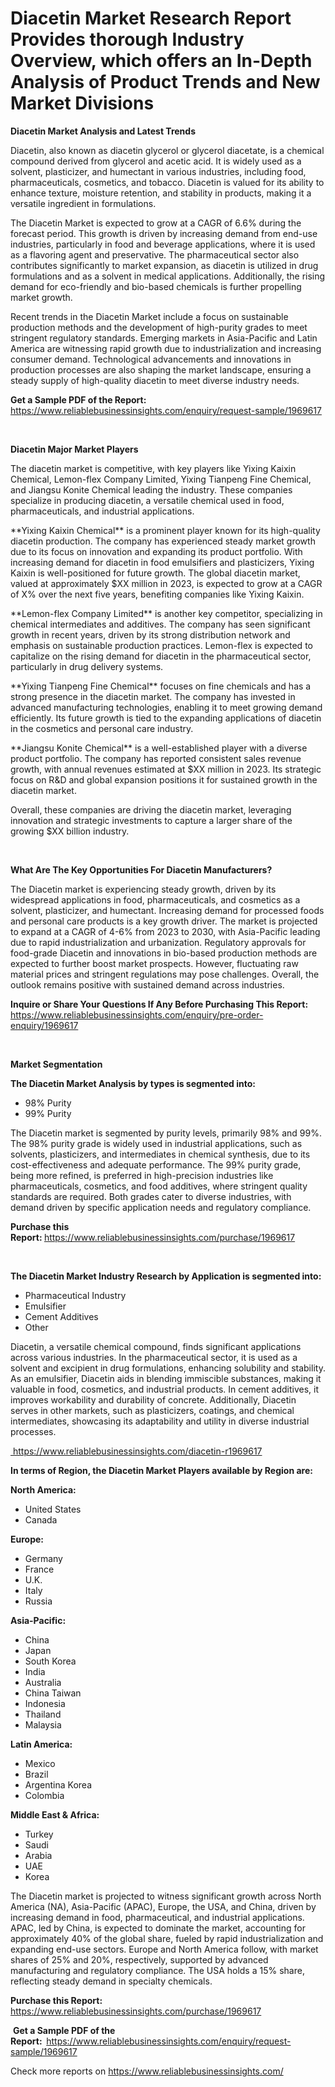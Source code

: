 <p><h1>Diacetin Market Research Report Provides thorough Industry Overview, which offers an In-Depth Analysis of Product Trends and New Market Divisions</h1></p><p><strong>Diacetin Market Analysis and Latest Trends</strong></p>
<p><p>Diacetin, also known as diacetin glycerol or glycerol diacetate, is a chemical compound derived from glycerol and acetic acid. It is widely used as a solvent, plasticizer, and humectant in various industries, including food, pharmaceuticals, cosmetics, and tobacco. Diacetin is valued for its ability to enhance texture, moisture retention, and stability in products, making it a versatile ingredient in formulations.</p><p>The Diacetin Market is expected to grow at a CAGR of 6.6% during the forecast period. This growth is driven by increasing demand from end-use industries, particularly in food and beverage applications, where it is used as a flavoring agent and preservative. The pharmaceutical sector also contributes significantly to market expansion, as diacetin is utilized in drug formulations and as a solvent in medical applications. Additionally, the rising demand for eco-friendly and bio-based chemicals is further propelling market growth.</p><p>Recent trends in the Diacetin Market include a focus on sustainable production methods and the development of high-purity grades to meet stringent regulatory standards. Emerging markets in Asia-Pacific and Latin America are witnessing rapid growth due to industrialization and increasing consumer demand. Technological advancements and innovations in production processes are also shaping the market landscape, ensuring a steady supply of high-quality diacetin to meet diverse industry needs.</p></p>
<p><strong>Get a Sample PDF of the Report:&nbsp;</strong> <a href="https://www.reliablebusinessinsights.com/enquiry/request-sample/1969617?utm_campaign=62&utm_medium=2&utm_source=Github&utm_content=ia&utm_term=30012025&utm_id=diacetin">https://www.reliablebusinessinsights.com/enquiry/request-sample/1969617</a></p>
<p>&nbsp;</p>
<p><strong>Diacetin Major Market Players</strong></p>
<p><p>The diacetin market is competitive, with key players like Yixing Kaixin Chemical, Lemon-flex Company Limited, Yixing Tianpeng Fine Chemical, and Jiangsu Konite Chemical leading the industry. These companies specialize in producing diacetin, a versatile chemical used in food, pharmaceuticals, and industrial applications.</p><p>**Yixing Kaixin Chemical** is a prominent player known for its high-quality diacetin production. The company has experienced steady market growth due to its focus on innovation and expanding its product portfolio. With increasing demand for diacetin in food emulsifiers and plasticizers, Yixing Kaixin is well-positioned for future growth. The global diacetin market, valued at approximately $XX million in 2023, is expected to grow at a CAGR of X% over the next five years, benefiting companies like Yixing Kaixin.</p><p>**Lemon-flex Company Limited** is another key competitor, specializing in chemical intermediates and additives. The company has seen significant growth in recent years, driven by its strong distribution network and emphasis on sustainable production practices. Lemon-flex is expected to capitalize on the rising demand for diacetin in the pharmaceutical sector, particularly in drug delivery systems.</p><p>**Yixing Tianpeng Fine Chemical** focuses on fine chemicals and has a strong presence in the diacetin market. The company has invested in advanced manufacturing technologies, enabling it to meet growing demand efficiently. Its future growth is tied to the expanding applications of diacetin in the cosmetics and personal care industry.</p><p>**Jiangsu Konite Chemical** is a well-established player with a diverse product portfolio. The company has reported consistent sales revenue growth, with annual revenues estimated at $XX million in 2023. Its strategic focus on R&D and global expansion positions it for sustained growth in the diacetin market.</p><p>Overall, these companies are driving the diacetin market, leveraging innovation and strategic investments to capture a larger share of the growing $XX billion industry.</p></p>
<p>&nbsp;</p>
<p><strong>What Are The Key Opportunities For Diacetin Manufacturers?</strong></p>
<p><p>The Diacetin market is experiencing steady growth, driven by its widespread applications in food, pharmaceuticals, and cosmetics as a solvent, plasticizer, and humectant. Increasing demand for processed foods and personal care products is a key growth driver. The market is projected to expand at a CAGR of 4-6% from 2023 to 2030, with Asia-Pacific leading due to rapid industrialization and urbanization. Regulatory approvals for food-grade Diacetin and innovations in bio-based production methods are expected to further boost market prospects. However, fluctuating raw material prices and stringent regulations may pose challenges. Overall, the outlook remains positive with sustained demand across industries.</p></p>
<p><strong>Inquire or Share Your Questions If Any Before Purchasing This Report:</strong> <a href="https://www.reliablebusinessinsights.com/enquiry/pre-order-enquiry/1969617?utm_campaign=62&utm_medium=2&utm_source=Github&utm_content=ia&utm_term=30012025&utm_id=diacetin">https://www.reliablebusinessinsights.com/enquiry/pre-order-enquiry/1969617</a></p>
<p>&nbsp;</p>
<p><strong>Market Segmentation</strong></p>
<p><strong>The Diacetin Market Analysis by types is segmented into:</strong></p>
<p><ul><li>98% Purity</li><li>99% Purity</li></ul></p>
<p><p>The Diacetin market is segmented by purity levels, primarily 98% and 99%. The 98% purity grade is widely used in industrial applications, such as solvents, plasticizers, and intermediates in chemical synthesis, due to its cost-effectiveness and adequate performance. The 99% purity grade, being more refined, is preferred in high-precision industries like pharmaceuticals, cosmetics, and food additives, where stringent quality standards are required. Both grades cater to diverse industries, with demand driven by specific application needs and regulatory compliance.</p></p>
<p><strong>Purchase this Report:&nbsp;</strong><a href="https://www.reliablebusinessinsights.com/purchase/1969617?utm_campaign=62&utm_medium=2&utm_source=Github&utm_content=ia&utm_term=30012025&utm_id=diacetin">https://www.reliablebusinessinsights.com/purchase/1969617</a></p>
<p>&nbsp;</p>
<p><strong>The Diacetin Market Industry Research by Application is segmented into:</strong></p>
<p><ul><li>Pharmaceutical Industry</li><li>Emulsifier</li><li>Cement Additives</li><li>Other</li></ul></p>
<p><p>Diacetin, a versatile chemical compound, finds significant applications across various industries. In the pharmaceutical sector, it is used as a solvent and excipient in drug formulations, enhancing solubility and stability. As an emulsifier, Diacetin aids in blending immiscible substances, making it valuable in food, cosmetics, and industrial products. In cement additives, it improves workability and durability of concrete. Additionally, Diacetin serves in other markets, such as plasticizers, coatings, and chemical intermediates, showcasing its adaptability and utility in diverse industrial processes.</p></p>
<p><a href="https://www.reliablebusinessinsights.com/diacetin-r1969617?utm_campaign=62&utm_medium=2&utm_source=Github&utm_content=ia&utm_term=30012025&utm_id=diacetin">&nbsp;https://www.reliablebusinessinsights.com/diacetin-r1969617</a></p>
<p><strong>In terms of Region, the Diacetin Market Players available by Region are:</strong></p>
<p>
    <p> <strong> North America: </strong>
        <ul>
            <li>United States</li>
            <li>Canada</li>
        </ul>
        </p> 
    <p> <strong> Europe: </strong>
        <ul>
            <li>Germany</li>
            <li>France</li>
            <li>U.K.</li>
            <li>Italy</li>
            <li>Russia</li>
        </ul>
        </p> 
    <p> <strong> Asia-Pacific: </strong>
        <ul>
            <li>China</li>
            <li>Japan</li>
            <li>South Korea</li>
            <li>India</li>
            <li>Australia</li>
            <li>China Taiwan</li>
            <li>Indonesia</li>
            <li>Thailand</li>
            <li>Malaysia</li>
        </ul>
        </p> 
    <p> <strong> Latin America: </strong>
        <ul>
            <li>Mexico</li>
            <li>Brazil</li>
            <li>Argentina Korea</li>
            <li>Colombia</li>
        </ul>
        </p> 
    <p> <strong> Middle East & Africa: </strong>
        <ul>
            <li>Turkey</li>
            <li>Saudi</li>
            <li>Arabia</li>
            <li>UAE</li>
            <li>Korea</li>
        </ul>
    </p>
    </p>
<p><p>The Diacetin market is projected to witness significant growth across North America (NA), Asia-Pacific (APAC), Europe, the USA, and China, driven by increasing demand in food, pharmaceutical, and industrial applications. APAC, led by China, is expected to dominate the market, accounting for approximately 40% of the global share, fueled by rapid industrialization and expanding end-use sectors. Europe and North America follow, with market shares of 25% and 20%, respectively, supported by advanced manufacturing and regulatory compliance. The USA holds a 15% share, reflecting steady demand in specialty chemicals.</p></p>
<p><strong>Purchase this Report: </strong><a href="https://www.reliablebusinessinsights.com/purchase/1969617?utm_campaign=62&utm_medium=2&utm_source=Github&utm_content=ia&utm_term=30012025&utm_id=diacetin">https://www.reliablebusinessinsights.com/purchase/1969617</a></p>
<p>&nbsp;<strong>Get a Sample PDF of the Report:&nbsp;&nbsp;</strong><a href="https://www.reliablebusinessinsights.com/enquiry/request-sample/1969617?utm_campaign=62&utm_medium=2&utm_source=Github&utm_content=ia&utm_term=30012025&utm_id=diacetin">https://www.reliablebusinessinsights.com/enquiry/request-sample/1969617</a></p>
<p><strong></strong></p>
<p>Check more reports on <a href="https://www.reliablebusinessinsights.com/?utm_campaign=62&utm_medium=2&utm_source=Github&utm_content=ia&utm_term=30012025&utm_id=diacetin">https://www.reliablebusinessinsights.com/</a></p>